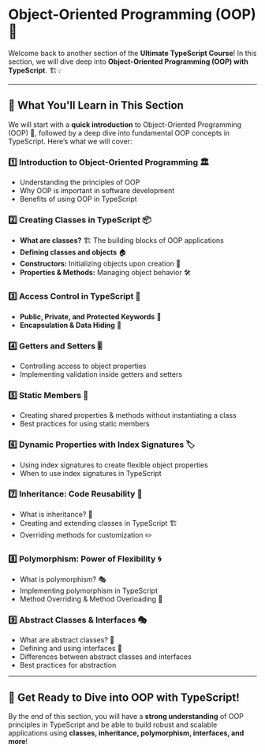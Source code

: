 # **Object-Oriented Programming** (OOP)  🎉

Welcome back to another section of the **Ultimate TypeScript Course**! In this section, we will dive deep into **Object-Oriented Programming (OOP) with TypeScript**. 🏗️💡

---

## 🌟 What You'll Learn in This Section

We will start with a **quick introduction** to Object-Oriented Programming (OOP) 📖, followed by a deep dive into fundamental OOP concepts in TypeScript. Here’s what we will cover:

### 1️⃣ **Introduction to Object-Oriented Programming** 🏛️
   - Understanding the principles of OOP
   - Why OOP is important in software development
   - Benefits of using OOP in TypeScript

### 2️⃣ **Creating Classes in TypeScript** 📦
   - **What are classes?** 🏗️ The building blocks of OOP applications
   - **Defining classes and objects** 🏠
   - **Constructors:** Initializing objects upon creation 🏁
   - **Properties & Methods:** Managing object behavior 🛠️

### 3️⃣ **Access Control in TypeScript** 🔐
   - **Public, Private, and Protected Keywords** 🚦
   - **Encapsulation & Data Hiding** 🔏

### 4️⃣ **Getters and Setters** 🎚️
   - Controlling access to object properties
   - Implementing validation inside getters and setters

### 5️⃣ **Static Members** 📌
   - Creating shared properties & methods without instantiating a class
   - Best practices for using static members

### 6️⃣ **Dynamic Properties with Index Signatures** 🏷️
   - Using index signatures to create flexible object properties
   - When to use index signatures in TypeScript

### 7️⃣ **Inheritance: Code Reusability** 🔄
   - What is inheritance? 📜
   - Creating and extending classes in TypeScript 🏗️
   - Overriding methods for customization ✏️

### 8️⃣ **Polymorphism: Power of Flexibility** 🌀
   - What is polymorphism? 🎭
   - Implementing polymorphism in TypeScript
   - Method Overriding & Method Overloading 🔄

### 9️⃣ **Abstract Classes & Interfaces** 🎭
   - What are abstract classes? 📜
   - Defining and using interfaces 📝
   - Differences between abstract classes and interfaces
   - Best practices for abstraction

---

## 🚀 Get Ready to Dive into OOP with TypeScript!

By the end of this section, you will have a **strong understanding** of OOP principles in TypeScript and be able to build robust and scalable applications using **classes, inheritance, polymorphism, interfaces, and more**! 
